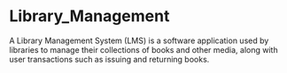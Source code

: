 # Library_Management
A Library Management System (LMS) is a software application used by libraries to manage their collections of books and other media, along with user transactions such as issuing and returning books. 
